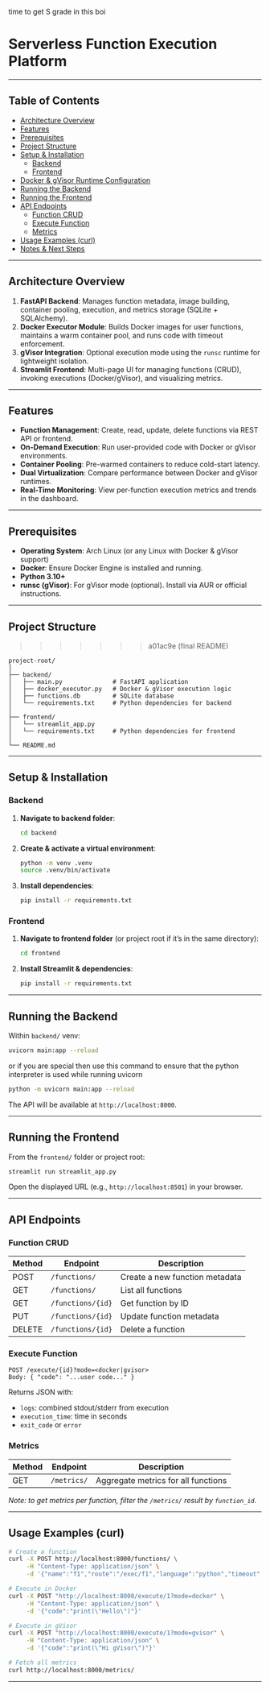 time to get S grade in this boi

# Serverless Function Execution Platform
---
## Table of Contents

- [Architecture Overview](#architecture-overview)
- [Features](#features)
- [Prerequisites](#prerequisites)
- [Project Structure](#project-structure)
- [Setup & Installation](#setup--installation)
  - [Backend](#backend)
  - [Frontend](#frontend)
- [Docker & gVisor Runtime Configuration](#docker--gvisor-runtime-configuration)
- [Running the Backend](#running-the-backend)
- [Running the Frontend](#running-the-frontend)
- [API Endpoints](#api-endpoints)
  - [Function CRUD](#function-crud)
  - [Execute Function](#execute-function)
  - [Metrics](#metrics)
- [Usage Examples (curl)](#usage-examples-curl)
- [Notes & Next Steps](#notes--next-steps)

---

## Architecture Overview

1. **FastAPI Backend**: Manages function metadata, image building, container pooling, execution, and metrics storage (SQLite + SQLAlchemy).
2. **Docker Executor Module**: Builds Docker images for user functions, maintains a warm container pool, and runs code with timeout enforcement.
3. **gVisor Integration**: Optional execution mode using the `runsc` runtime for lightweight isolation.
4. **Streamlit Frontend**: Multi-page UI for managing functions (CRUD), invoking executions (Docker/gVisor), and visualizing metrics.

---

## Features

- **Function Management**: Create, read, update, delete functions via REST API or frontend.
- **On-Demand Execution**: Run user-provided code with Docker or gVisor environments.
- **Container Pooling**: Pre-warmed containers to reduce cold-start latency.
- **Dual Virtualization**: Compare performance between Docker and gVisor runtimes.
- **Real-Time Monitoring**: View per-function execution metrics and trends in the dashboard.

---

## Prerequisites

- **Operating System**: Arch Linux (or any Linux with Docker & gVisor support)
- **Docker**: Ensure Docker Engine is installed and running.
- **Python 3.10+**
- **runsc (gVisor)**: For gVisor mode (optional). Install via AUR or official instructions.

---

## Project Structure
>>>>>>> a01ac9e (final README)

```
project-root/
│
├── backend/
│   ├── main.py              # FastAPI application
│   ├── docker_executor.py   # Docker & gVisor execution logic
│   ├── functions.db         # SQLite database
│   └── requirements.txt     # Python dependencies for backend
│
├── frontend/
│   └── streamlit_app.py     
│   └── requirements.txt     # Python dependencies for frontend
│
└── README.md                
```

---

## Setup & Installation

### Backend

1. **Navigate to backend folder**:
   ```bash
   cd backend
   ```
2. **Create & activate a virtual environment**:
   ```bash
   python -m venv .venv
   source .venv/bin/activate
   ```
3. **Install dependencies**:
   ```bash
   pip install -r requirements.txt
   ```

### Frontend

1. **Navigate to frontend folder** (or project root if it’s in the same directory):
   ```bash
   cd frontend
   ```
2. **Install Streamlit & dependencies**:
   ```bash
   pip install -r requirements.txt
   ```

---

## Running the Backend

Within `backend/` venv:

```bash
uvicorn main:app --reload
```
or if you are special then use this command
to ensure that the python interpreter is used while running uvicorn

```bash
python -m uvicorn main:app --reload
```

The API will be available at `http://localhost:8000`.

---

## Running the Frontend

From the `frontend/` folder or project root:

```bash
streamlit run streamlit_app.py
```

Open the displayed URL (e.g., `http://localhost:8501`) in your browser.

---

## API Endpoints

### Function CRUD

| Method | Endpoint              | Description                      |
|--------|-----------------------|----------------------------------|
| POST   | `/functions/`         | Create a new function metadata   |
| GET    | `/functions/`         | List all functions               |
| GET    | `/functions/{id}`     | Get function by ID               |
| PUT    | `/functions/{id}`     | Update function metadata         |
| DELETE | `/functions/{id}`     | Delete a function                |

### Execute Function

```
POST /execute/{id}?mode=<docker|gvisor>
Body: { "code": "...user code..." }
```

Returns JSON with:
- `logs`: combined stdout/stderr from execution
- `execution_time`: time in seconds
- `exit_code` or `error`

### Metrics

| Method | Endpoint              | Description                           |
|--------|-----------------------|---------------------------------------|
| GET    | `/metrics/`           | Aggregate metrics for all functions   |

*Note: to get metrics per function, filter the `/metrics/` result by `function_id`.*

---

## Usage Examples (curl)

```bash
# Create a function
curl -X POST http://localhost:8000/functions/ \
     -H "Content-Type: application/json" \
     -d '{"name":"f1","route":"/exec/f1","language":"python","timeout":30}'

# Execute in Docker
curl -X POST "http://localhost:8000/execute/1?mode=docker" \
     -H "Content-Type: application/json" \
     -d '{"code":"print(\"Hello\")"}'

# Execute in gVisor
curl -X POST "http://localhost:8000/execute/1?mode=gvisor" \
     -H "Content-Type: application/json" \
     -d '{"code":"print(\"Hi gVisor\")"}'

# Fetch all metrics
curl http://localhost:8000/metrics/
```

---
